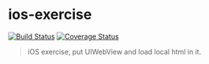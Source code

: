 # ios-exercise

[![Build Status](https://travis-ci.org/kt3k/ios-exercise.png?branch=master)](https://travis-ci.org/kt3k/ios-exercise)
[![Coverage Status](https://coveralls.io/repos/kt3k/ios-exercise/badge.png?branch=master)](https://coveralls.io/r/kt3k/ios-exercise?branch=master)

> iOS exercise, put UIWebView and load local html in it.
